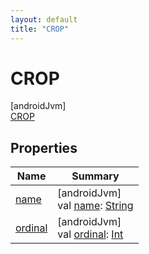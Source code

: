 ```yaml
---
layout: default
title: "CROP"
---
```


# CROP

[androidJvm]\
[CROP](index.md)

## Properties

| Name | Summary |
|---|---|
| [name](index.md#-372974862%2FProperties%2F-188932584) | [androidJvm]<br>val [name](index.md#-372974862%2FProperties%2F-188932584): [String](https://kotlinlang.org/api/core/kotlin-stdlib/kotlin/-string/index.html) |
| [ordinal](index.md#-739389684%2FProperties%2F-188932584) | [androidJvm]<br>val [ordinal](index.md#-739389684%2FProperties%2F-188932584): [Int](https://kotlinlang.org/api/core/kotlin-stdlib/kotlin/-int/index.html) |